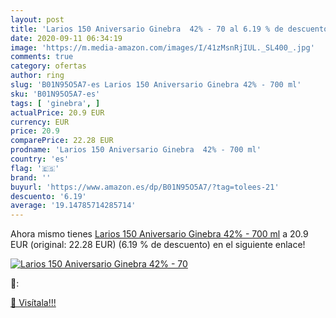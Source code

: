 ```yaml
---
layout: post
title: 'Larios 150 Aniversario Ginebra  42% - 70 al 6.19 % de descuento'
date: 2020-09-11 06:34:19
image: 'https://m.media-amazon.com/images/I/41zMsnRjIUL._SL400_.jpg'
comments: true
category: ofertas
author: ring
slug: 'B01N95O5A7-es Larios 150 Aniversario Ginebra 42% - 700 ml'
sku: 'B01N95O5A7-es'
tags: [ 'ginebra', ]
actualPrice: 20.9 EUR
currency: EUR
price: 20.9
comparePrice: 22.28 EUR
prodname: 'Larios 150 Aniversario Ginebra  42% - 700 ml'
country: 'es'
flag: '🇪🇸'
brand: ''
buyurl: 'https://www.amazon.es/dp/B01N95O5A7/?tag=tolees-21'
descuento: '6.19'
average: '19.14785714285714'
---
```


Ahora mismo tienes [Larios 150 Aniversario Ginebra  42% - 700 ml](https://www.amazon.es/dp/B01N95O5A7/?tag=tolees-21) a 20.9 EUR (original: 22.28 EUR) (6.19 %  de descuento) en el siguiente enlace!

[![Larios 150 Aniversario Ginebra  42% - 70](https://m.media-amazon.com/images/I/41zMsnRjIUL._SL400_.jpg)](https://www.amazon.es/dp/B01N95O5A7/?tag=tolees-21)

🔎:


[🛒 Visítala!!!](https://www.amazon.es/dp/B01N95O5A7/?tag=tolees-21)

